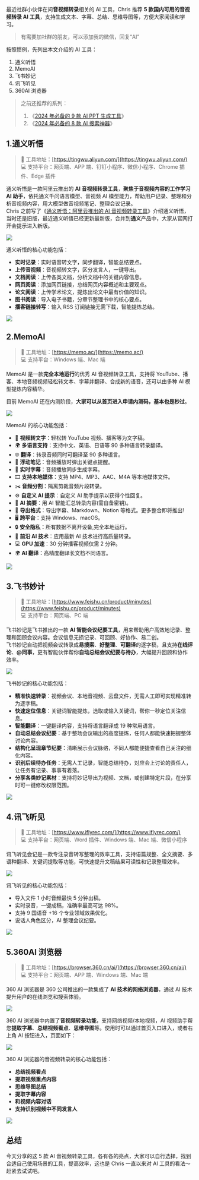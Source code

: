 最近社群小伙伴在问**音视频转录**相关的 AI 工具，Chris 推荐 **5 款国内可用的音视频转录 AI 工具**，支持生成文本、字幕、总结、思维导图等，方便大家阅读和学习。

> 有需要加社群的朋友，可以添加我的微信，回复“AI”

按照惯例，先列出本文介绍的 AI 工具：

1. 通义听悟
2. MemoAI
3. 飞书妙记
4. 讯飞听见
5. 360AI 浏览器

> 之前还推荐的系列：
> 1. 《[2024 年必备的 9 款 AI PPT 生成工具](https://mp.weixin.qq.com/s/2vSvFcz5pwtPimZqv36d-w)》  
> 2. 《[2024 年必备的 8 款 AI 搜索神器](https://mp.weixin.qq.com/s/CfbDzTFA2JnfCuFbhO-1Ug)》  

## 1.通义听悟

> 🔗 工具地址：[https://tingwu.aliyun.com/](https://tingwu.aliyun.com/)   
> 💻 支持平台：网页端、APP 端、钉钉小程序、微信小程序、Chrome 插件、Edge 插件  

通义听悟是一款阿里云推出的 **AI 音视频转录工具**，**聚焦于音视频内容的工作学习 AI 助手**，依托通义千问语言模型、音视频 AI 模型能力，帮助用户记录、整理和分析音视频内容，用大模型做音视频笔记、整理会议记录。  
Chris 之前写了《[通义听悟：阿里云推出的 AI 音视频转录工具](https://mp.weixin.qq.com/s/y-emV67wv4KYi3fuuWQqdA)》介绍通义听悟，当时还是旧版，最近通义听悟已经更新最新版，合并到**通义**产品中，大家从官网打开会提示进入新版。

![](https://cdn.nlark.com/yuque/0/2024/png/186051/1715088738387-0cbc3bbb-3d8a-4a95-b626-ce1d6ee0c59e.png#averageHue=%23c7d4f2&clientId=ud8e9bfff-ed33-4&from=paste&height=1756&id=u2146a05f&originHeight=1756&originWidth=3414&originalType=binary&ratio=2&rotation=0&showTitle=false&size=1560293&status=done&style=none&taskId=ub6f9cd7b-edfb-45c2-aa1b-a60b1b84716&title=&width=3414)

通义听悟的核心功能包括：

- **实时记录**：实时语音转文字，同步翻译，智能总结要点。
- **上传音视频**：音视频转文字，区分发言人，一键导出。
- **文档阅读**：上传各类文档，分析文档中的关键内容信息。
- **网页阅读**：添加网页链接，总结网页内容概述和主要观点。
- **论文阅读**：上传学术论文，提炼出论文中最有价值的知识。
- **图书阅读**：导入电子书籍，分章节整理书中的核心要点。
- **播客链接转写**：输入 RSS 订阅链接无需下载，智能提炼总结。

![](https://cdn.nlark.com/yuque/0/2024/png/186051/1715090816957-fab93cac-b47c-4d2e-8ed8-bc69d29e16e1.png#averageHue=%23a3dfd6&clientId=ud8e9bfff-ed33-4&from=paste&height=1756&id=uf07142bc&originHeight=1756&originWidth=3406&originalType=binary&ratio=2&rotation=0&showTitle=false&size=980178&status=done&style=none&taskId=u9c619faa-743e-41b0-9585-da9f2d98ed8&title=&width=3406)

## 2.MemoAI

> 🔗 工具地址：[https://memo.ac/](https://memo.ac/)   
> 💻 支持平台：Windows 端、Mac 端   

MemoAI 是一款**完全本地运行**的优秀 AI 音视频转录工具，支持将 YouTube、播客、本地音频视频轻松转文本、字幕并翻译、合成新的语音，还可以由多种 AI 模型提炼内容精华。

目前 MemoAI 还在内测阶段，**大家可以从首页进入申请内测码，基本也是秒过**。

![](https://cdn.nlark.com/yuque/0/2024/png/186051/1715093066212-c2634ed2-8b53-4452-900a-2890f8313c30.png#averageHue=%23bde6e3&clientId=u70085879-7843-4&from=paste&height=1916&id=ub187cf33&originHeight=1916&originWidth=3242&originalType=binary&ratio=1&rotation=0&showTitle=false&size=1966681&status=done&style=none&taskId=u4ed95c65-5d44-4b5c-b82a-3dc96e82c9c&title=&width=3242)

MemoAI 的核心功能包括：

- 🎥 **视频转文字**：轻松转 YouTube 视频、播客等为文字稿。
- 🌍 **多语言支持**：支持中文、英语、日语等 90 多种语言转录翻译。
- 🌐 **翻译**：转录音频同时可翻译至 90 多种语言。
- 📝 **浮动笔记**：音频播放时弹出关键点提醒。
- 💬 **实时字幕**：音频播放同步生成字幕。
- 🎞️ **支持本地媒体**：支持 MP4、MP3、AAC、M4A 等本地媒体文件。
- ✂️ **音频分割**：隔离剪裁音频片段转录。
- ⚙️ **自定义 AI 提示**：自定义 AI 助手提示以获得个性回复。
- 🤖 **AI 摘要**：用 AI 智能汇总转录内容(需自备密钥)。
- 📄 **导出格式**：导出字幕、Markdown、Notion 等格式。更多整合即将推出!
- 🖥️ **跨平台**：支持 Windows、macOS。
- 🔒 **安全隐私**：所有数据不离开设备,完全本地运行。
- 🚀 **前沿 AI 技术**：应用最新 AI 技术进行高质量转录。
- 💻 **GPU 加速**：30 分钟播客视频仅需 2 分钟。
- 🌍 **AI 翻译**：高精度翻译长文档不同语言。

![](https://cdn.nlark.com/yuque/0/2024/png/186051/1715092963619-2dc68a27-0434-419c-aba0-fd8d59af5927.png#averageHue=%23363c44&clientId=u70085879-7843-4&from=paste&height=1822&id=u46c3426c&originHeight=1822&originWidth=3412&originalType=binary&ratio=1&rotation=0&showTitle=false&size=1364092&status=done&style=none&taskId=u1a2371f2-dd0f-4609-b5a1-e246c54d326&title=&width=3412)

## 3.飞书妙计

> 🔗 工具地址：[https://www.feishu.cn/product/minutes](https://www.feishu.cn/product/minutes)   
> 💻 支持平台：网页端、PC 端   

飞书妙记是飞书推出的一款 **AI 智能会议纪要工具**，用来帮助用户高效地记录、整理和回顾会议内容。会议信息无损记录、可回顾、好协作、易二创。  
飞书妙记自动把视频会议转录成**易搜索**、**好整理**、**可翻译**的逐字稿，且支持**在线评论**、**@同事**，更有智能伙伴帮你**自动总结会议纪要与待办**，大幅提升回顾和协作效率。

![](https://cdn.nlark.com/yuque/0/2024/png/186051/1715088752026-f2348df8-6b88-475b-b973-36dce9119627.png#averageHue=%23c7c5ec&clientId=ud8e9bfff-ed33-4&from=paste&height=1760&id=ue52c1cb2&originHeight=1760&originWidth=3382&originalType=binary&ratio=2&rotation=0&showTitle=false&size=2097472&status=done&style=none&taskId=uddc8a3df-f341-4303-b4d4-b5c503506bc&title=&width=3382)

飞书妙记的核心功能包括：

- **精准快速转录**：视频会议、本地音视频、云盘文件，无需人工即可实现精准转为逐字稿。
- **快速定位信息**：关键词智能提炼，选取或输入关键词，帮你一秒定位关注信息。
- **智能翻译**：一键翻译内容，支持将语言翻译成 19 种常用语言。
- **自动总结会议纪要**：基于整场会议输出的高度提炼，任何人都能快速把握整体讨论内容。
- **结构化呈现章节纪要**：清晰展示会议脉络，不同人都能便捷查看自己关注的细化内容。
- **识别后续待办任务**：无需人工记录，智能总结待办，对应会上讨论的责任人，让任务有记录、事事有着落。
- **分享各类妙记素材**：支持将妙记导出为视频、文档，或创建特定片段，在分享时可一键修改权限范围。

![](https://cdn.nlark.com/yuque/0/2024/png/186051/1715090435251-faba9957-495a-4414-b5e2-bb235bc21391.png#averageHue=%235f5e3f&clientId=ud8e9bfff-ed33-4&from=paste&height=1758&id=u0ad2a141&originHeight=1758&originWidth=3410&originalType=binary&ratio=2&rotation=0&showTitle=false&size=2952873&status=done&style=none&taskId=u103453b4-b295-41ca-8e02-09fe869f57a&title=&width=3410)

## 4.讯飞听见

> 🔗 工具地址：[https://www.iflyrec.com/](https://www.iflyrec.com/)   
> 💻 支持平台：网页端、Word 插件、Windows 端、Mac 端、微信小程序   

讯飞听见会记是一款专注录音转写整理的效率工具，支持语篇规整、全文摘要、多语种翻译、关键词提取等功能，可快速提升文稿结果可读性和记录整理效率。

![](https://cdn.nlark.com/yuque/0/2024/png/186051/1715088739195-cb82eef6-babb-408e-b538-14b54d8e7db0.png#averageHue=%23c9dcf6&clientId=ud8e9bfff-ed33-4&from=paste&height=1752&id=u94ef4a46&originHeight=1752&originWidth=3382&originalType=binary&ratio=2&rotation=0&showTitle=false&size=1156264&status=done&style=none&taskId=u695db687-aa6f-4da4-9581-0d4a0c6891f&title=&width=3382)

讯飞听见的核心功能包括：

- 导入文件 1 小时音频最快 5 分钟出稿。
- 实时录音，一键成稿，准确率最高可达 98%。
- 支持 9 国语音 +16 个专业领域效果优化。
- 说话人角色区分，AI 整理会议纪要。

![](https://cdn.nlark.com/yuque/0/2024/png/186051/1715091697508-5a379b97-2890-463a-9c60-726981c62171.png#averageHue=%23e8e9f4&clientId=ud8e9bfff-ed33-4&from=paste&height=1758&id=uf88afd99&originHeight=1758&originWidth=3376&originalType=binary&ratio=2&rotation=0&showTitle=false&size=1054593&status=done&style=none&taskId=u88ef6d1c-c29e-4b11-84b1-f47a3498af8&title=&width=3376)

## 5.360AI 浏览器

> 🔗 工具地址：[https://browser.360.cn/ai/](https://browser.360.cn/ai/)   
> 💻 支持平台：网页端、APP 端、Windows 端、Mac 端   

360 AI 浏览器是 360 公司推出的一款集成了 **AI 技术的网络浏览器**，通过 AI 技术提升用户的在线浏览和搜索体验。

![](https://cdn.nlark.com/yuque/0/2024/png/186051/1715088736731-3e3941db-f260-4472-8afa-fa4b5a325335.png#averageHue=%23bb895e&clientId=ud8e9bfff-ed33-4&from=paste&height=1748&id=u27424891&originHeight=1748&originWidth=3364&originalType=binary&ratio=2&rotation=0&showTitle=false&size=829804&status=done&style=none&taskId=u86acdbde-fd9c-47c0-8d74-971ef7a933f&title=&width=3364)

360 AI 浏览器中内置了**音视频转录功能**，支持网络视频/本地视频，AI 视频助手帮您**提取字幕**、**总结视频看点**、**思维导图**等。使用时可以通过首页入口进入，或者右上角 AI 按钮进入，页面如下：

![](https://cdn.nlark.com/yuque/0/2024/png/186051/1715091597679-010228d2-3dd9-47c8-8764-af31647a8ed5.png#averageHue=%2394e3cf&clientId=ud8e9bfff-ed33-4&from=paste&height=2006&id=u40cf9eb6&originHeight=2006&originWidth=3422&originalType=binary&ratio=2&rotation=0&showTitle=false&size=2485564&status=done&style=none&taskId=uc346f442-8962-4f89-a97e-be165df3c12&title=&width=3422)

360 AI 浏览器的音视频转录的核心功能包括：

- **总结视频看点**
- **提取视频重点内容**
- **思维导图总结**
- **提取字幕内容**
- **和视频内容对话**
- **支持识别视频中不同发言人**

![](https://cdn.nlark.com/yuque/0/2024/png/186051/1715091875441-7c218825-2010-4560-a02c-743931a77055.png#averageHue=%23353c3e&clientId=ud8e9bfff-ed33-4&from=paste&height=1850&id=u46aab477&originHeight=1850&originWidth=3336&originalType=binary&ratio=2&rotation=0&showTitle=false&size=1312516&status=done&style=none&taskId=uf01e1195-e98f-46ae-9427-f75a1bbefad&title=&width=3336)

## 总结

今天分享的这 5 款 AI 音视频转录工具，各有各的亮点，大家可以自行选择，找到合适自己使用场景的工具，提高效率，这也是 Chris 一直以来对 AI 工具的看法～
赶紧去试试吧。
